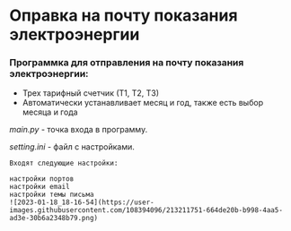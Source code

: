 # Оправка на почту показания электроэнергии

### Программка для отправления на почту показания электроэнергии:
* Трех тарифный счетчик (Т1, Т2, Т3)
* Автоматически устанавливает месяц и год, также есть выбор месяца и года


*main.py* - точка входа в программу.

*setting.ini* - файл с настройками.

    Входят следующие настройки:

    настройки портов
    настройки email
    настройки темы письма
    ![2023-01-18_18-16-54](https://user-images.githubusercontent.com/108394096/213211751-664de20b-b998-4aa5-ad3e-30b6a2348b79.png)
